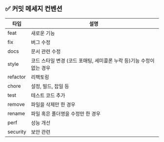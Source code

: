 ## ✅ 커밋 메세지 컨벤션
| 타입 | 설명 |
| --- | --- |
| feat | 새로운 기능 |
| fix | 버그 수정 |
| docs | 문서 관련 수정 |
| style | 코드 스타일 변경 (코드 포매팅, 세미콜론 누락 등)기능 수정이 없는 경우 |
| refactor | 리팩토링 |
| chore | 설정, 빌드, 잡일 등 |
| test | 테스트 코드 추가 |
| remove | 파일을 삭제만 한 경우 |
| rename | 파일 혹은 폴더명을 수정만 한 경우 |
| perf | 성능 개선 |
| security | 보안 관련 |
